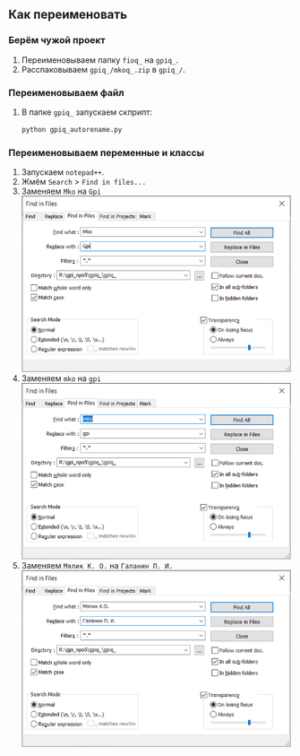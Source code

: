 ## Как переименовать

### Берём чужой проект
1. Переименовываем папку `fioq_` на `gpiq_`.
1. Расспаковываем `gpiq_/mkoq_.zip` в `gpiq_/`.

### Переименовываем файл
1. В папке `gpiq_` запускаем скприпт:
    ```bash
    python gpiq_autorename.py
    ```

### Переименовываем переменные и классы
1. Запускаем `notepad++`.
1. Жмём `Search` > `Find in files...`
1. Заменяем `Mko` на `Gpi`
    ![](_assets/gpi_mko.png)
1. Заменяем `mko` на `gpi`
    ![](_assets/gpi_mko2.png)
1. Заменяем `Мялик К. О.` на `Галанин П. И.`
    ![](_assets/gpi_mko3.png)
